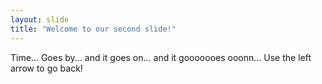 ```yaml
---
layout: slide
title: "Welcome to our second slide!"
---
```

Time... Goes by... and it goes on... and it gooooooes ooonn...
Use the left arrow to go back!
